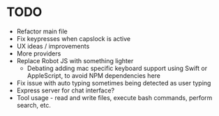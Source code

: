# TODO

- Refactor main file
- Fix keypresses when capslock is active
- UX ideas / improvements
- More providers
- Replace Robot JS with something lighter
  - Debating adding mac specific keyboard support using Swift or AppleScript, to avoid NPM dependencies here
- Fix issue with auto typing sometimes being detected as user typing
- Express server for chat interface?
- Tool usage - read and write files, execute bash commands, perform search, etc.
